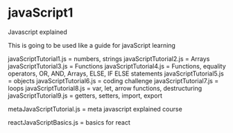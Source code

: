 # javaScript1
Javascript explained 

This is going to be used like a guide for javaScript learning 

javaScriptTutorial1.js = numbers, strings 
javaScriptTutorial2.js = Arrays 
javaScriptTutorial3.js = Functions 
javaScriptTutorial4.js = Functions, equality operators, OR, AND, Arrays, ELSE, IF ELSE statements 
javaScriptTutorial5.js = objects 
javaScriptTutorial6.js = coding challenge 
javaScriptTutorial7.js = loops 
javaScriptTutorial8.js = var, let, arrow functions, destructuring 
javaScriptTutorial9.js = getters, setters, import, export 

metaJavaScriptTutorial.js = meta javascript explained course 

reactJavaScriptBasics.js = basics for react 